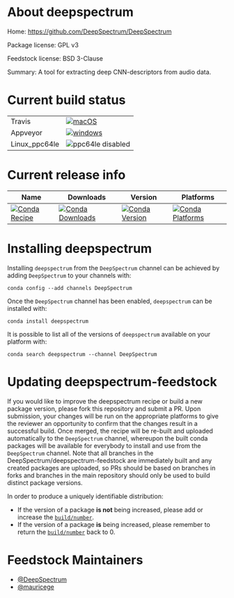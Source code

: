 About deepspectrum
==================

Home: https://github.com/DeepSpectrum/DeepSpectrum

Package license: GPL v3

Feedstock license: BSD 3-Clause

Summary: A tool for extracting deep CNN-descriptors from audio data.



Current build status
====================


<table><tr>
    <td>Travis</td>
    <td>
      <a href="https://travis-ci.com/DeepSpectrum/deepspectrum-feedstock">
        <img alt="macOS" src="https://img.shields.io/travis/com/DeepSpectrum/deepspectrum-feedstock/master.svg?label=macOS">
      </a>
    </td>
  </tr><tr>
    <td>Appveyor</td>
    <td>
      <a href="https://ci.appveyor.com/project/DeepSpectrum/deepspectrum-feedstock/branch/master">
        <img alt="windows" src="https://img.shields.io/appveyor/ci/DeepSpectrum/deepspectrum-feedstock/master.svg?label=Windows">
      </a>
    </td>
  </tr>
  <tr>
    <td>Linux_ppc64le</td>
    <td>
      <img src="https://img.shields.io/badge/ppc64le-disabled-lightgrey.svg" alt="ppc64le disabled">
    </td>
  </tr>
</table>

Current release info
====================

| Name | Downloads | Version | Platforms |
| --- | --- | --- | --- |
| [![Conda Recipe](https://img.shields.io/badge/recipe-deepspectrum-green.svg)](https://anaconda.org/DeepSpectrum/deepspectrum) | [![Conda Downloads](https://img.shields.io/conda/dn/DeepSpectrum/deepspectrum.svg)](https://anaconda.org/DeepSpectrum/deepspectrum) | [![Conda Version](https://img.shields.io/conda/vn/DeepSpectrum/deepspectrum.svg)](https://anaconda.org/DeepSpectrum/deepspectrum) | [![Conda Platforms](https://img.shields.io/conda/pn/DeepSpectrum/deepspectrum.svg)](https://anaconda.org/DeepSpectrum/deepspectrum) |

Installing deepspectrum
=======================

Installing `deepspectrum` from the `DeepSpectrum` channel can be achieved by adding `DeepSpectrum` to your channels with:

```
conda config --add channels DeepSpectrum
```

Once the `DeepSpectrum` channel has been enabled, `deepspectrum` can be installed with:

```
conda install deepspectrum
```

It is possible to list all of the versions of `deepspectrum` available on your platform with:

```
conda search deepspectrum --channel DeepSpectrum
```




Updating deepspectrum-feedstock
===============================

If you would like to improve the deepspectrum recipe or build a new
package version, please fork this repository and submit a PR. Upon submission,
your changes will be run on the appropriate platforms to give the reviewer an
opportunity to confirm that the changes result in a successful build. Once
merged, the recipe will be re-built and uploaded automatically to the
`DeepSpectrum` channel, whereupon the built conda packages will be available for
everybody to install and use from the `DeepSpectrum` channel.
Note that all branches in the DeepSpectrum/deepspectrum-feedstock are
immediately built and any created packages are uploaded, so PRs should be based
on branches in forks and branches in the main repository should only be used to
build distinct package versions.

In order to produce a uniquely identifiable distribution:
 * If the version of a package **is not** being increased, please add or increase
   the [``build/number``](https://conda.io/docs/user-guide/tasks/build-packages/define-metadata.html#build-number-and-string).
 * If the version of a package **is** being increased, please remember to return
   the [``build/number``](https://conda.io/docs/user-guide/tasks/build-packages/define-metadata.html#build-number-and-string)
   back to 0.

Feedstock Maintainers
=====================

* [@DeepSpectrum](https://github.com/DeepSpectrum/)
* [@mauricege](https://github.com/mauricege/)

